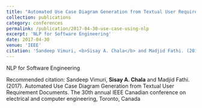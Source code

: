 ```yaml
---
title: "Automated Use Case Diagram Generation from Textual User Requirement Documents"
collection: publications
category: conferences
permalink: /publication/2017-04-30-use-case-using-nlp
excerpt: 'NLP for Software Engineering'
date: 2017-04-30
venue: 'IEEE'
citation: 'Sandeep Vimuri, <b>Sisay A. Chala</b> and Madjid Fathi. (2017). Automated Use Case Diagram Generation from Textual User Requirement Documents. The 30th annual IEEE Canadian conference on electrical and computer engineering, Toronto, Canada'
---
```

NLP for Software Engineering

Recommended citation: Sandeep Vimuri, <b>Sisay A. Chala</b> and Madjid Fathi. (2017). Automated Use Case Diagram Generation from Textual User Requirement Documents. The 30th annual IEEE Canadian conference on electrical and computer engineering, Toronto, Canada